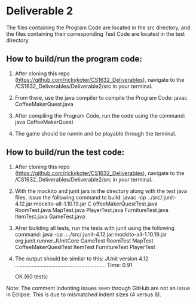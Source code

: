 # Deliverable 2
The files containing the Program Code are located in the src directory, and the files containing their corresponding Test Code are located in the test directory. 

## How to build/run the program code:
1. After cloning this repo (https://github.com/rickykoter/CS1632_Deliverables), navigate to the <pathto git dir>/CS1632_Deliverables/Deliverable2/src in your terminal.

2. From there, use the java compiler to compile the Program Code: 
        javac CoffeeMakerQuest.java

3. After compiling the Program Code, run the code using the command:
        java CoffeeMakerQuest

4. The game should be runnin and be playable through the terminal.

## How to build/run the test code:
1.  After cloning this repo (https://github.com/rickykoter/CS1632_Deliverables), navigate to the <pathto git dir>/CS1632_Deliverables/Deliverable2/src in your terminal.

2.  With the mockito and junit jars in the directory along with the test java files, issue the following command to build:
      javac -cp ../src/:junit-4.12.jar:mockito-all-1.10.19.jar C
offeeMakerQuestTest.java RoomTest.java MapTest.java PlayerTest.java FurnitureTest.java ItemTest.java GameTest.java 

3. Afrer building all tests, run the tests with junit using the following command:
      java -cp .:../src/:junit-4.12.jar:mockito-all-1.10.19.jar org.junit.runner.JUnitCore GameTest RoomTest MapTest CoffeeMakerQuestTest ItemTest FurnitureTest PlayerTest

4. The output should be similar to this:
    JUnit version 4.12
    ............................................................
    Time: 0.91

    OK (60 tests) 

  



Note: The comment indenting issues seen through GitHub are not an issue in Eclipse. This is due to mismatched indent sizes (4 versus 8).
